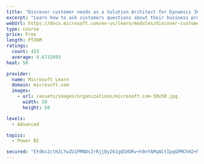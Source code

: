 ```yaml
---
title: "Discover customer needs as a Solution Architect for Dynamics 365 and Power Platform"
excerpt: "Learn how to ask customers questions about their business processes and feature requirements to create a viable solution."
webUrl: https://docs.microsoft.com/en-us/learn/modules/discover-customer-needs/
type: course
price: Free
length: PT36M
ratings:
  count: 453
  average: 4.6732893
heat: 50

provider:
  name: Microsoft Learn
  domain: microsoft.com
  images:
    - url: /assets/images/organizations/microsoft.com-50x50.jpg
      width: 50
      height: 50

levels:
  - Advanced

topics:
  - Power BI

secured: "EYd6s2ctHJLYwZU1PMNDc2rRjjBy261gQSHORv+h9nYAMqACtIpqGPMChH2+M3IyxkQm76vmKFwXoN1rHSf+fCpbpiY7WlAl8KBH8JDNXb1R91P6X4a0FK4IILzDSyIvGbu70V4P9unMHwWjHWndSS/2If25heNJX3BZ7ybSM4ZiOKEm0ae7s8NbhJWHjAdqjT49YLYo8rjglfOnywN9E6dbBVqRQ4WKRRfL4ouGXecbZ/H6iOp+KImvaIOS+afBxTR+zsDUlOYpqjmZJ07F1MR3zXd286pVfvEllg2aWTJKY838oJasN85aCj/FdmjFynqWkUl8WgZ+5k0mv5HPRZNbpMuTs9JPwCzbs7XHOsFQiYY7loBbsVHi1W7kAShBNoF7OnaTEpVDYhxv2Xh1KTVnc7LJar3IAhQGal6hVKg=;rCfHbM8Dbcd0dvfWENfuHA=="
---
```


